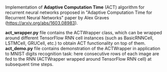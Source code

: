 Implementation of **Adaptive Computation Time** (ACT) algorithm for recurrent neural networks proposed in "Adaptive Computation Time for Recurrent Neural Networks" paper by Alex Graves (https://arxiv.org/abs/1603.08983).

**act_wrapper.py** file contains the ACTWrapper class, which can be wrapped around different TensorFlow RNN cell instances (such as BasicRNNCell, LSTMCell, GRUCell, etc.) to obtain ACT functionality on top of them. **act_demo.py** file contains demonstration of the ACTWrapper in application to MNIST digits recognition task: here consecutive rows of each image are fed to the RNN (ACTWrapper wrapped around TensorFlow RNN cell) at subsequent time steps.
